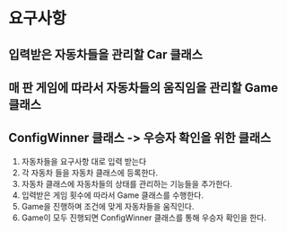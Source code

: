 # 요구사항

## 입력받은 자동차들을 관리할 Car 클래스

## 매 판 게임에 따라서 자동차들의 움직임을 관리할 Game 클래스

## ConfigWinner 클래스 -> 우승자 확인을 위한 클래스

1. 자동차들을 요구사항 대로 입력 받는다
2. 각 자동차 들을 자동차 클래스에 등록한다.
3. 자동차 클래스에 자동차들의 상태를 관리하는 기능들을 추가한다.
4. 입력받은 게임 횟수에 따라서 Game 클래스를 수행한다.
5. Game을 진행하며 조건에 맞게 자동차들을 움직인다.
6. Game이 모두 진행되면 ConfigWinner 클래스를 통해 우승자 확인을 한다.
